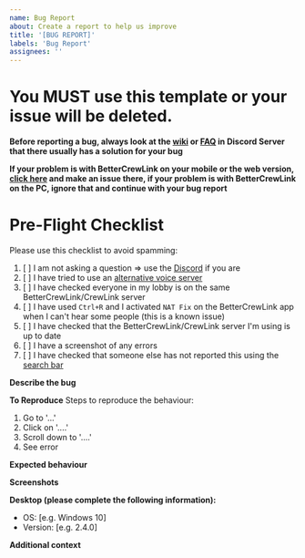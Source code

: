 ```yaml
---
name: Bug Report
about: Create a report to help us improve
title: '[BUG REPORT]'
labels: 'Bug Report'
assignees: ''
---
```

# You MUST use this template or your issue will be deleted.

**Before reporting a bug, always look at the [wiki](https://github.com/OhMyGuus/BetterCrewLink/wiki/common-issues) or [FAQ](https://discord.gg/qDqTzvj4SH) in Discord Server that there usually has a solution for your bug**

**If your problem is with BetterCrewLink on your mobile or the web version, [click here](https://github.com/OhMyGuus/BetterCrewlink-mobile/issues) and make an issue there, if your problem is with BetterCrewLink on the PC, ignore that and continue with your bug report**

# Pre-Flight Checklist
Please use this checklist to avoid spamming:

1. [ ] I am not asking a question => use the [Discord](https://discord.gg/qDqTzvj4SH) if you are
2. [ ] I have tried to use an [alternative voice server](https://bettercrewl.ink/)
3. [ ] I have checked everyone in my lobby is on the same BetterCrewLink/CrewLink server
4. [ ] I have used `Ctrl+R` and I activated `NAT Fix` on the BetterCrewLink app when I can't hear some people (this is a known issue)
5. [ ] I have checked that the BetterCrewLink/CrewLink server I'm using is up to date
6. [ ] I have a screenshot of any errors
7. [ ] I have checked that someone else has not reported this using the [search bar](https://github.com/OhMyGuus/BetterCrewLink/issues?q=is%3Aissue)

**Describe the bug**
<!-- A clear and concise description of what the bug is. -->

**To Reproduce**
Steps to reproduce the behaviour:
1. Go to '...'
2. Click on '....'
3. Scroll down to '....'
4. See error

**Expected behaviour**
<!-- A clear and concise description of what you expected to happen. -->

**Screenshots**
<!-- If applicable, add screenshots to help explain your problem. -->

**Desktop (please complete the following information):**
 - OS: [e.g. Windows 10]
 - Version: [e.g. 2.4.0]

**Additional context**
<!-- Add any other context about the problem here. -->
